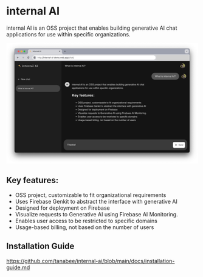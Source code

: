 # internal AI

internal AI is an OSS project that enables building generative AI chat applications for use within specific organizations.

![internal AI](https://github.com/tanabee/internal-ai/blob/main/docs/assets/internal-ai.png?raw=true)

## Key features:

- OSS project, customizable to fit organizational requirements
- Uses Firebase Genkit to abstract the interface with generative AI
- Designed for deployment on Firebase
- Visualize requests to Generative AI using Firebase AI Monitoring.
- Enables user access to be restricted to specific domains
- Usage-based billing, not based on the number of users

## Installation Guide

https://github.com/tanabee/internal-ai/blob/main/docs/installation-guide.md